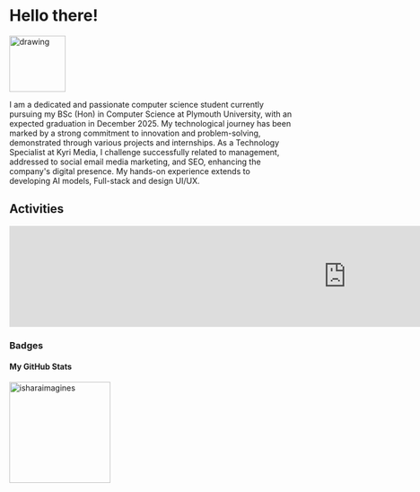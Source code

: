 # Hello there!

<img src="https://github.com/user-attachments/assets/8fe96759-d139-499c-a842-d9215c1e839a" alt="drawing" width="100"/>

<p>I am a dedicated and passionate computer science student currently pursuing my BSc (Hon) in Computer Science at Plymouth University, with an expected graduation in December 2025. My technological journey has been marked by a strong commitment to innovation and problem-solving, demonstrated through various projects and internships. As a Technology Specialist at Kyri Media, I challenge successfully related to management, addressed to social email media marketing, and SEO, enhancing the company's digital presence. My hands-on experience extends to developing AI models, Full-stack and design UI/UX. </p>

## Activities

<iframe src="https://www.gitch.art/api/og/isharaimagines?color=74b816" width="1200" height="180" frameborder="0" scrolling="no"></iframe>

### Badges

#### My GitHub Stats

<img align="center" height="180em" src="https://github-readme-stats.vercel.app/api/top-langs/?username=isharaimagines&hide=html,css&layout=compact&theme=nightowl" alt=isharaimagines />
